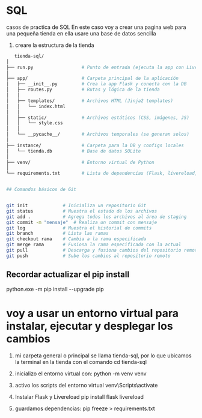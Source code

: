 # SQL
casos de practica de SQL
En este caso voy a crear una pagina web para una pequeña tienda 
en ella usare una base de datos sencilla 

1. creare la estructura de la tienda
```bash
   tienda-sql/
│
├── run.py                  # Punto de entrada (ejecuta la app con Livereload)
│
├── app/                    # Carpeta principal de la aplicación
│   ├── __init__.py         # Crea la app Flask y conecta con la DB
│   ├── routes.py           # Rutas y lógica de la tienda
│   │
│   ├── templates/          # Archivos HTML (Jinja2 templates)
│   │   └── index.html
│   │
│   ├── static/             # Archivos estáticos (CSS, imágenes, JS)
│   │   └── style.css
│   │
│   └── __pycache__/        # Archivos temporales (se generan solos)
│
├── instance/               # Carpeta para la DB y configs locales
│   └── tienda.db           # Base de datos SQLite
│
├── venv/                   # Entorno virtual de Python
│
└── requirements.txt        # Lista de dependencias (Flask, livereload, etc.)


## Comandos básicos de Git


git init             # Inicializa un repositorio Git
git status           # Muestra el estado de los archivos
git add .            # Agrega todos los archivos al área de staging
git commit -m "mensaje"  # Realiza un commit con mensaje
git log              # Muestra el historial de commits
git branch           # Lista las ramas
git checkout rama    # Cambia a la rama especificada
git merge rama       # Fusiona la rama especificada con la actual
git pull             # Descarga y fusiona cambios del repositorio remoto
git push             # Sube los cambios al repositorio remoto
```
## Recordar actualizar el pip install
python.exe -m pip install --upgrade pip

# voy a usar un entorno virtual para instalar, ejecutar y desplegar los cambios 
1. mi carpeta general o principal se llama tienda-sql, por lo que ubicamos la terminal en la tienda
   con el comando cd tienda-sql

2. inicializo el entorno virtual con:
    python -m venv venv

3. activo los scripts del entorno virtual
    venv\Scripts\activate

4. Instalar Flask y Livereload
    pip install flask livereload

5. guardamos dependencias:
    pip freeze > requirements.txt

